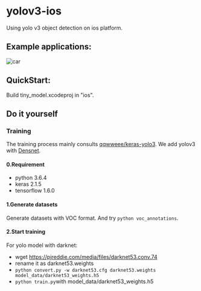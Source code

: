 # yolov3-ios
Using yolo v3 object detection on ios platform.

## Example applications:
![car](https://raw.githubusercontent.com/Mrlawrance/yolov3-ios/master/imgfolder/car.jpeg)

## QuickStart:
Build tiny_model.xcodeproj in "ios".

## Do it yourself
### Training
The training process mainly consults [qqwweee/keras-yolo3](https://github.com/qqwweee/keras-yolo3). We add yolov3 with [Densnet](https://arxiv.org/pdf/1608.06993.pdf).

#### 0.Requirement
* python 3.6.4
* keras 2.1.5
* tensorflow 1.6.0

#### 1.Generate datasets
Generate datasets with VOC format. And try ```python voc_annotations```.

#### 2.Start training
For yolo model with darknet:
* wget https://pjreddie.com/media/files/darknet53.conv.74
* rename it as darknet53.weights
* ```python convert.py -w darknet53.cfg darknet53.weights model_data/darknet53_weights.h5```
* ```python train.py```with model_data/darknet53_weights.h5
